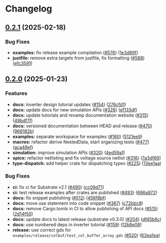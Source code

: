 # Changelog

## [0.2.1](https://github.com/ucb-substrate/substrate2/compare/examples-v0.2.0...examples-v0.2.1) (2025-02-18)


### Bug Fixes

* **examples:** fix release example compilation ([#576](https://github.com/ucb-substrate/substrate2/issues/576)) ([1e3d89f](https://github.com/ucb-substrate/substrate2/commit/1e3d89f3dd8c152640ec0408fefc9e32e4d7ddba))
* **justfile:** remove extra targets from justfile, fix formatting ([#588](https://github.com/ucb-substrate/substrate2/issues/588)) ([efc3591](https://github.com/ucb-substrate/substrate2/commit/efc35916dcfc4fe04ef59cffe9155f5069916d07))

## [0.2.0](https://github.com/ucb-substrate/substrate2/compare/examples-v0.1.0...examples-v0.2.0) (2025-01-23)


### Features

* **docs:** inverter design tutorial updates ([#154](https://github.com/ucb-substrate/substrate2/issues/154)) ([276cfd1](https://github.com/ucb-substrate/substrate2/commit/276cfd1733bd26e4b5b68a0667f610012c895261))
* **docs:** update docs for new simulation APIs ([#326](https://github.com/ucb-substrate/substrate2/issues/326)) ([ef133df](https://github.com/ucb-substrate/substrate2/commit/ef133dfac5f352121fe0e561b76541d5af62970e))
* **docs:** update tutorials and revamp documentation website ([#315](https://github.com/ucb-substrate/substrate2/issues/315)) ([49bdf7f](https://github.com/ucb-substrate/substrate2/commit/49bdf7ff61e2fdbf19022697d518ad7fbafb465f))
* **docs:** versioned documentation between HEAD and release ([#470](https://github.com/ucb-substrate/substrate2/issues/470)) ([968182b](https://github.com/ucb-substrate/substrate2/commit/968182bf8f8d8b4cf923c0fd66f1ca1b32b12b16))
* **examples:** separate workspace for examples ([#160](https://github.com/ucb-substrate/substrate2/issues/160)) ([5121ee9](https://github.com/ucb-substrate/substrate2/commit/5121ee9402ed5810923e0f37dabe10277588b15f))
* **macros:** refactor derive NestedData, start organizing tests ([#477](https://github.com/ucb-substrate/substrate2/issues/477)) ([aca48ef](https://github.com/ucb-substrate/substrate2/commit/aca48ef7a49c959e35ec4614345a55e667ff5146))
* **simulation:** improve simulation APIs ([#320](https://github.com/ucb-substrate/substrate2/issues/320)) ([4ed59a1](https://github.com/ucb-substrate/substrate2/commit/4ed59a1283f9546e8336cc96015bd87c55682777))
* **spice:** refactor netlisting and fix voltage source netlist ([#316](https://github.com/ucb-substrate/substrate2/issues/316)) ([7a3df69](https://github.com/ucb-substrate/substrate2/commit/7a3df695cf9b38c837ff86d5a5da2417c4db7aa2))
* **type-dispatch:** add helper crate for dispatching types ([#225](https://github.com/ucb-substrate/substrate2/issues/225)) ([13ee1aa](https://github.com/ucb-substrate/substrate2/commit/13ee1aa1b287ed0c147549003c0af815b849577b))


### Bug Fixes

* **ci:** fix ci for Substrate v2.1 ([#490](https://github.com/ucb-substrate/substrate2/issues/490)) ([cc09d71](https://github.com/ucb-substrate/substrate2/commit/cc09d7199b41fb2986d1d733aa3678db49464f70))
* **ci:** test release examples after crates are published ([#493](https://github.com/ucb-substrate/substrate2/issues/493)) ([686a972](https://github.com/ucb-substrate/substrate2/commit/686a972a9e6ca7833fd5ff548e3b3f0c5469952c))
* **docs:** fix snippet publishing ([#512](https://github.com/ucb-substrate/substrate2/issues/512)) ([456f8bf](https://github.com/ucb-substrate/substrate2/commit/456f8bfe659d4fa2a05f6d56394a6171c4fd34dd))
* **docs:** move use statement into code snippet ([#367](https://github.com/ucb-substrate/substrate2/issues/367)) ([c72bbc8](https://github.com/ucb-substrate/substrate2/commit/c72bbc8a89b0e617c7fae880313385a6383384bc))
* **docs:** remove Cargo.tomls in CI to allow publishing of API docs ([#515](https://github.com/ucb-substrate/substrate2/issues/515)) ([2d14f50](https://github.com/ucb-substrate/substrate2/commit/2d14f50add396a1d775428b273df7d8d022aea05))
* **docs:** update docs to latest release (substrate v0.3.0) ([#204](https://github.com/ucb-substrate/substrate2/issues/204)) ([df45b6c](https://github.com/ucb-substrate/substrate2/commit/df45b6c56c7eb8d01bd2ec104c5d2593bc8f80cc))
* **docs:** use numbered deps in inverter tutorial ([#159](https://github.com/ucb-substrate/substrate2/issues/159)) ([f2b8e08](https://github.com/ucb-substrate/substrate2/commit/f2b8e0846e7080d38748766acf3624415b4d0a29))
* **release:** use correct gds for `examples/release/colbuf/test_col_buffer_array.gds` ([#520](https://github.com/ucb-substrate/substrate2/issues/520)) ([63ea1ea](https://github.com/ucb-substrate/substrate2/commit/63ea1ea60426ac788218c5830cca92601737d5e4))
